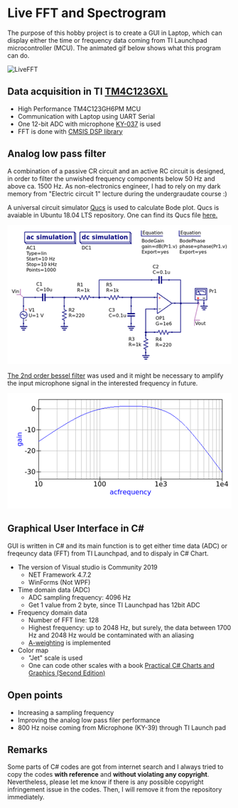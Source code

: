 # Live FFT and Spectrogram
The purpose of this hobby project is to create a GUI in Laptop, which can display either the time or frequency data coming from TI Launchpad microcontroller (MCU). The animated gif below shows what this program can do.

![LiveFFT](Demo/LiveFFT.gif)

## Data acquisition in TI [TM4C123GXL](https://www.ti.com/tool/EK-TM4C123GXL)
- High Performance TM4C123GH6PM MCU
- Communication with Laptop using UART Serial
- One 12-bit ADC with microphone [KY-037](http://sensorkit.en.joy-it.net/index.php?title=KY-037_Microphone_sensor_module_(high_sensitivity)) is used
- FFT is done with [CMSIS DSP library](https://www.ti.com/lit/an/spma041g/spma041g.pdf?ts=1591993440214&ref_url=https%253A%252F%252Fwww.google.de%252F)

## Analog low pass filter
A combination of a passive CR circuit and an active RC circuit is designed, in order to filter the unwished frequency components below 50 Hz and above ca. 1500 Hz. As non-electronics engineer, I had to rely on my dark memory from "Electric circuit 1" lecture during the undergraudate course :)

A universal circuit simulator [Qucs](http://qucs.sourceforge.net/) is used to calculate Bode plot. Qucs is avaiable in Ubuntu 18.04 LTS repository. One can find its Qucs file [here.](Analog%20Low%20Pass%20Filter/LPF_2nd_Bessel.sch)

![Circuit](Analog%20Low%20Pass%20Filter/LPF_Circuit.png)

[The 2nd order bessel filter](https://web.mit.edu/6.101/www/reference/op_amps_everyone.pdf) was used and it might be necessary to amplify the input microphone signal in the interested frequency in future.

![Bode](Analog%20Low%20Pass%20Filter/LPF_Bode.png)


## Graphical User Interface in C#
GUI is written in C# and its main function is to get either time data (ADC) or freqeuncy data (FFT) from TI Launchpad, and to dispaly in C# Chart.
- The version of Visual studio is Community 2019
  - NET Framework 4.7.2
  - WinForms (Not WPF)
- Time domain data (ADC)
  - ADC sampling frequency: 4096 Hz
  - Get 1 value from 2 byte, since TI Launchpad has 12bit ADC 
- Frequency domain data
  - Number of FFT line: 128
  - Highest frequency: up to 2048 Hz, but surely, the data between 1700 Hz and 2048 Hz would be contaminated with an aliasing
  - [A-weighting](https://en.wikipedia.org/wiki/A-weighting) is implemented
- Color map
  - "Jet" scale is used
  - One can code other scales with a book [Practical C# Charts and Graphics (Second Edition)](https://books.google.de/books/about/Practical_C_Charts_and_Graphics_Second_E.html?id=Z06wDwAAQBAJ&redir_esc=y)

## Open points
- Increasing a sampling frequency
- Improving the analog low pass filer performance
- 800 Hz noise coming from Microphone (KY-39) through TI Launch pad

## Remarks
Some parts of C# codes are got from internet search and I always tried to copy the codes **with reference** and **without violating any copyright**. Nevertheless, please let me know if there is any possible copyright infringement issue in the codes. Then, I will remove it from the repository immediately.
